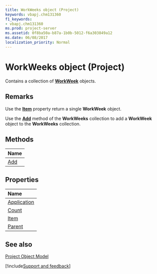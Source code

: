 ```yaml
---
title: WorkWeeks object (Project)
keywords: vbapj.chm131360
f1_keywords:
- vbapj.chm131360
ms.prod: project-server
ms.assetid: 0f8ba50a-b87a-1b0b-5012-f6a303849a12
ms.date: 06/08/2017
localization_priority: Normal
---
```



# WorkWeeks object (Project)

 Contains a collection of **[WorkWeek](Project.WorkWeek.md)** objects.
 


## Remarks

Use the  **[Item](Project.WorkWeeks.Item.md)** property return a single **WorkWeek** object.
 

 
Use the  **[Add](Project.WorkWeeks.Add.md)** method of the **WorkWeeks** collection to add a **WorkWeek** object to the **WorkWeeks** collection.
 

 

## Methods



|Name|
|:-----|
|[Add](Project.WorkWeeks.Add.md)|

## Properties



|Name|
|:-----|
|[Application](Project.WorkWeeks.Application.md)|
|[Count](Project.WorkWeeks.Count.md)|
|[Item](Project.WorkWeeks.Item.md)|
|[Parent](Project.WorkWeeks.Parent.md)|

## See also


 
[Project Object Model](../project/Concepts/project-object-model.md)

[!include[Support and feedback](~/includes/feedback-boilerplate.md)]
